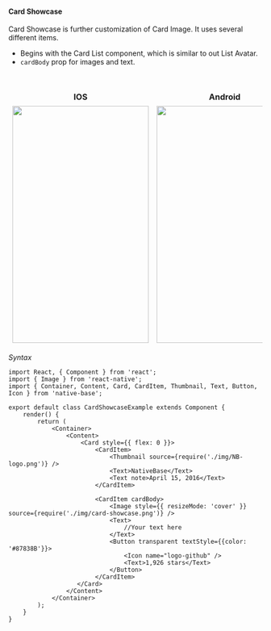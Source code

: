 #### Card Showcase

Card Showcase is further customization of Card Image. It uses several different items.
* Begins with the Card List component, which is similar to out List Avatar.
* <code>cardBody</code> prop for images and text.

<br />
    <table>
      <thead>
        <tr style="border-style: hidden">
          <th style="border-style: hidden">IOS</th>
          <th>Android</th>
        </tr>
      </thead>
      <thead>
        <tr style="border-style: hidden">
          <th style="border-style: hidden"><img height="470" width="270" src="https://raw.githubusercontent.com/GeekyAnts/NativeBase-KitchenSink/0.5.13/Screenshots/iOS/card-showcase.png" alt="" /></th>
          <th><img height="470" width="270" src="https://raw.githubusercontent.com/GeekyAnts/NativeBase-KitchenSink/0.5.13/Screenshots/android/card-showcase.png" alt="" /></th>
        </tr>
      </thead>
    </table>

*Syntax*

<pre class="line-numbers"><code class="language-jsx">import React, { Component } from 'react';
import { Image } from 'react-native';
import { Container, Content, Card, CardItem, Thumbnail, Text, Button, Icon } from 'native-base';
​
export default class CardShowcaseExample extends Component {
    render() {
        return (
            &lt;Container>
                &lt;Content>
                    &lt;Card style=&#123;{ flex: 0 }}>
                        &lt;CardItem>
                            &lt;Thumbnail source={require('./img/NB-logo.png')} />
                            &lt;Text>NativeBase&lt;/Text>
                            &lt;Text note>April 15, 2016&lt;/Text>
                        &lt;/CardItem>

                        &lt;CardItem cardBody>
                            &lt;Image style=&#123;{ resizeMode: 'cover' }} source={require('./img/card-showcase.png')} />
                            &lt;Text>
                                //Your text here
                            &lt;/Text>
                            &lt;Button transparent textStyle=&#123;{color: '#87838B'}}>
                                &lt;Icon name="logo-github" />
                                &lt;Text>1,926 stars&lt;/Text>
                            &lt;/Button>
                        &lt;/CardItem>
                   &lt;/Card>
                &lt;/Content>
            &lt;/Container>
        );
    }
}</code></pre>
